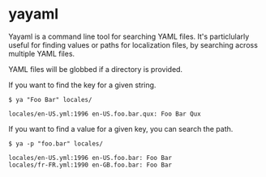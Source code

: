 # yayaml

Yayaml is a command line tool for searching YAML files. It's particlularly useful for finding
values or paths for localization files, by searching across multiple YAML files.

YAML files will be globbed if a directory is provided.

If you want to find the key for a given string.

```
$ ya "Foo Bar" locales/

locales/en-US.yml:1996 en-US.foo.bar.qux: Foo Bar Qux
```

If you want to find a value for a given key, you can search the path.

```
$ ya -p "foo.bar" locales/

locales/en-US.yml:1996 en-US.foo.bar: Foo Bar
locales/fr-FR.yml:1990 en-GB.foo.bar: Foo Bar
```

